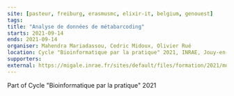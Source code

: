 ```yaml
---
site: [pasteur, freiburg, erasmusmc, elixir-it, belgium, genouest]
tags:
title: "Analyse de données de métabarcoding"
starts: 2021-09-14
ends: 2021-09-14
organiser: Mahendra Mariadassou, Cedric Midoux, Olivier Rué
location: Cycle "Bioinformatique par la pratique" 2021, INRAE, Jouy-en-Josas, France
supporters:
external: https://migale.inrae.fr/sites/default/files/formation/2021/module20-sept.pdf
---
```


Part of Cycle "Bioinformatique par la pratique" 2021
